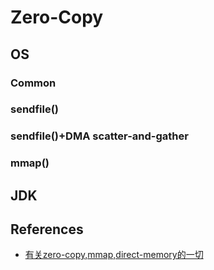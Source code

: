 # Zero-Copy

## OS

### Common

### sendfile()

### sendfile()+DMA scatter-and-gather

### mmap()

## JDK

## References

* [有关zero-copy,mmap,direct-memory的一切](https://www.jianshu.com/p/03852a291c56)

